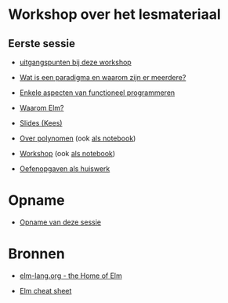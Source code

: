 # Workshop over het lesmateriaal

## Eerste sessie

+ [uitgangspunten bij deze workshop](uitgangspunten)

+ [Wat is een paradigma en waarom zijn er meerdere?](paradigma)

+ [Enkele aspecten van functioneel programmeren](funcprog)

+ [Waarom Elm?](waaromelm)

+ [Slides (Kees)](nascholing-programming-paradigms.pdf)

+ [Over polynomen](Polynoom-workshop.pdf)
(ook [als notebook](Polynoom-workshop.ipynb))

+ [Workshop](Workshop10juni2020.pdf)
(ook [als notebook](Workshop10juni2020.ipynb))

+ [Oefenopgaven als huiswerk](opgaven_kaal.pdf)


# Opname

+ [Opname van deze sessie](https://www.dropbox.com/s/lek387ha7zcjgbu/recording-mascholing-18nov2020-trimmed.mp4?dl=0)


# Bronnen

+ [elm-lang.org - the Home of Elm](https://elm-lang.org)

+ [Elm cheat sheet](https://github.com/ianunay/elm-cheat-sheet/blob/master/README.md)
